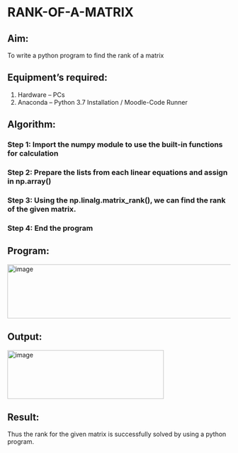 # RANK-OF-A-MATRIX
## Aim:
To write a python program to find the rank of a matrix
## Equipment’s required:
1. 	Hardware – PCs
2. 	Anaconda – Python 3.7 Installation / Moodle-Code Runner
## Algorithm:
### Step 1: Import the numpy module to use the built-in functions for calculation
### Step 2: Prepare the lists from each linear equations and assign in np.array()
### Step 3: Using the np.linalg.matrix_rank(), we can find the rank of the given matrix.
### Step 4: End the program
## Program:
<img width="522" height="122" alt="image" src="https://github.com/user-attachments/assets/ad58df79-af7f-400e-ba9f-be5d6eb92d65" />

## Output:
<img width="353" height="110" alt="image" src="https://github.com/user-attachments/assets/aaa10343-3727-483e-9643-30f3dddfc2f2" />

## Result:
Thus the rank for the given matrix is successfully solved by  using a python program.

